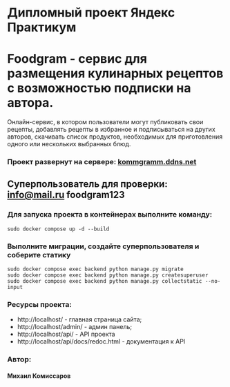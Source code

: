 # Дипломный проект Яндекс Практикум

# Foodgram - сервис для размещения кулинарных рецептов с возможностью подписки на автора.

Онлайн-сервис, в котором пользователи могут публиковать свои рецепты, добавлять рецепты в избранное и подписываться на других авторов, скачивать список продуктов, необходимых для приготовления одного или нескольких выбранных блюд.

### Проект развернут на сервере: [kommgramm.ddns.net](https://kommgramm.ddns.net/)

## Суперпользователь для проверки: info@mail.ru foodgram123

### Для запуска проекта в контейнерах выполните команду:
```
sudo docker compose up -d --build
```
### Выполните миграции, создайте суперпользователя и соберите статику
```
sudo docker compose exec backend python manage.py migrate
sudo docker compose exec backend python manage.py createsuperuser
sudo docker compose exec backend python manage.py collectstatic --no-input 
```
### Ресурсы проекта:
* http://localhost/ - главная страница сайта;
* http://localhost/admin/ - админ панель;
* http://localhost/api/ - API проекта
* http://localhost/api/docs/redoc.html - документация к API

### Автор:
#### Михаил Комиссаров
